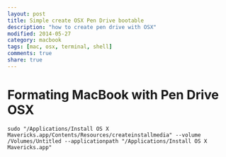 ```yaml
---
layout: post
title: Simple create OSX Pen Drive bootable
description: "how to create pen drive with OSX"
modified: 2014-05-27
category: macbook
tags: [mac, osx, terminal, shell]
comments: true
share: true
---
```


# Formating MacBook with Pen Drive OSX

```
sudo "/Applications/Install OS X Mavericks.app/Contents/Resources/createinstallmedia" --volume /Volumes/Untitled --applicationpath "/Applications/Install OS X Mavericks.app"

```
